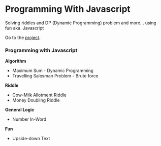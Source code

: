 # Programming With Javascript
Solving riddles and DP (Dynamic Programming) problem and more... using fun aka. Javascript

Go to the <a target="_blank" href="https://tareqnewazshahriar.github.io/Programming-with-Javascript-is-Fun/js-programming">project</a>.

### Programming with Javascript

**Algorithm**
* Maximum Sum - Dynamic Programming
* Travelling Salesman Problem - Brute force

**Riddle**
 * Cow-Milk Allotment Riddle
 * Money Doubling Riddle
 
**General Logic**
  * Number In-Word
  
**Fun**
  * Upside-down Text

